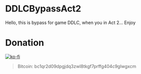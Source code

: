 # DDLCBypassAct2
Hello, this is bypass for game DDLC, when you in Act 2... Enjoy

# Donation 
[![ko-fi](https://ko-fi.com/img/githubbutton_sm.svg)](https://ko-fi.com/K3K77259H)

> Bitcoin: bc1qr2d09dpgjdq3zwl8tkgf7prffg404c9glwgxcm

